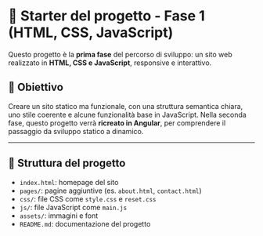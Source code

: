 # 📁 Starter del progetto - Fase 1 (HTML, CSS, JavaScript)

Questo progetto è la **prima fase** del percorso di sviluppo: un sito web realizzato in **HTML, CSS e JavaScript**, responsive e interattivo.

## 🎯 Obiettivo

Creare un sito statico ma funzionale, con una struttura semantica chiara, uno stile coerente e alcune funzionalità base in JavaScript. Nella seconda fase, questo progetto verrà **ricreato in Angular**, per comprendere il passaggio da sviluppo statico a dinamico.

---

## 📂 Struttura del progetto
- `index.html`: homepage del sito
- `pages/`: pagine aggiuntive (es. `about.html`, `contact.html`)
- `css/`: file CSS come `style.css` e `reset.css`
- `js/`: file JavaScript come `main.js`
- `assets/`: immagini e font
- `README.md`: documentazione del progetto
